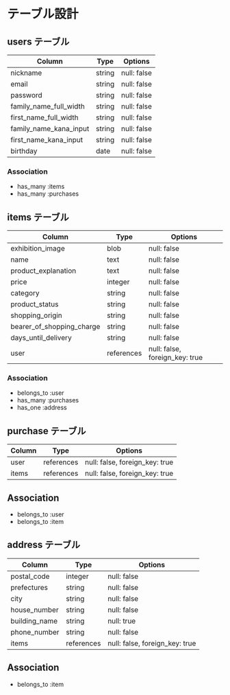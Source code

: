 # テーブル設計

## users テーブル

| Column                 | Type       |  Options                       |
| ---------------------- | ---------- | ------------------------------ |
| nickname               | string     | null: false                    |
| email                  | string     | null: false                    |
| password               | string     | null: false                    |
| family_name_full_width | string     | null: false                    |
| first_name_full_width  | string     | null: false                    |
| family_name_kana_input | string     | null: false                    |
| first_name_kana_input  | string     | null: false                    |
| birthday               | date       | null: false                    |

### Association
- has_many   :items
- has_many   :purchases

## items テーブル

| Column                    | Type       |  Options                       |
| ------------------------- | ---------- | ------------------------------ |
| exhibition_image          | blob       | null: false                    |
| name                      | text       | null: false                    |
| product_explanation       | text       | null: false                    |
| price                     | integer    | null: false                    |
| category                  | string     | null: false                    |
| product_status            | string     | null: false                    |
| shopping_origin           | string     | null: false                    |
| bearer_of_shopping_charge | string     | null: false                    |
| days_until_delivery       | string     | null: false                    |
| user                      | references | null: false, foreign_key: true |

### Association
- belongs_to :user
- has_many   :purchases
- has_one    :address

## purchase テーブル

| Column                    | Type       |  Options                       |
| ------------------------- | ---------- | ------------------------------ |
| user                      | references | null: false, foreign_key: true |
| items                     | references | null: false, foreign_key: true |

## Association
- belongs_to :user
- belongs_to :item

## address テーブル

| Column                    | Type       |  Options                       |
| ------------------------- | ---------- | ------------------------------ |
| postal_code               | integer    | null: false                    |
| prefectures               | string     | null: false                    |
| city                      | string     | null: false                    |
| house_number              | string     | null: false                    |
| building_name             | string     | null: true                     |
| phone_number              | string     | null: false                    |
| items                     | references | null: false, foreign_key: true |

## Association
- belongs_to :item